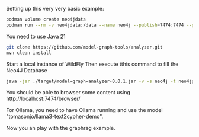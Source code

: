Setting up this very  very basic example:

```bash
podman volume create neo4jdata
podman run --rm -v neo4jdata:/data --name neo4j --publish=7474:7474 --publish=7687:7687 -e NEO4J_AUTH=neo4j/neo4jpassword -e NEO4J_PLUGINS=\[\"apoc\"\] neo4j:5.25.1
```

You need to use Java 21
```bash
git clone https://github.com/model-graph-tools/analyzer.git
mvn clean install
```
Start a local instance of WildFly
Then execute tthis command to fill the Neo4J Database
```bash
java -jar ./target/model-graph-analyzer-0.0.1.jar -v -s neo4j -t neo4jpassword -c /
```

You should be able to browser some content using http://localhost:7474/browser/


For Ollama, you need to have Ollama running and use the model "tomasonjo/llama3-text2cypher-demo".


Now you an play with the graphrag example.




